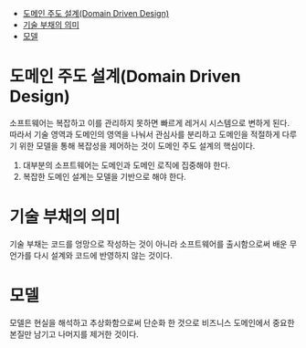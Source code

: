 - [도메인 주도 설계(Domain Driven Design)](#도메인-주도-설계domain-driven-design)
- [기술 부채의 의미](#기술-부채의-의미)
- [모델](#모델)


# 도메인 주도 설계(Domain Driven Design)
소프트웨어는 복잡하고 이를 관리하지 못하면 빠르게 레거시 시스템으로 변하게 된다. 따라서 기술 영역과 도메인의 영역을 나눠서 관심사를 분리하고 도메인을 적절하게 다루기 위한 모델을 통해 복잡성을 제어하는 것이 도메인 주도 설계의 핵심이다.

1. 대부분의 소프트웨어는 도메인과 도메인 로직에 집중해야 한다.
2. 복잡한 도메인 설계는 모델을 기반으로 해야 한다.

# 기술 부채의 의미

기술 부채는 코드를 엉망으로 작성하는 것이 아니라 소프트웨어를 출시함으로써 배운 무언가를 다시 설계와 코드에 반영하지 않는 것이다.

# 모델
모델은 현실을 해석하고 추상화함으로써 단순화 한 것으로 비즈니스 도메인에서 중요한 본질만 남기고 나머지를 제거한 것이다.